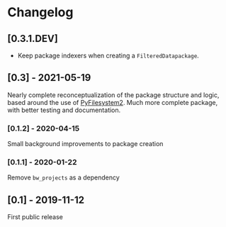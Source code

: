 # Changelog

## [0.3.1.DEV]

* Keep package indexers when creating a `FilteredDatapackage`.

## [0.3] - 2021-05-19

Nearly complete reconceptualization of the package structure and logic, based around the use of [PyFilesystem2](https://docs.pyfilesystem.org/en/latest/). Much more complete package, with better testing and documentation.

### [0.1.2] - 2020-04-15

Small background improvements to package creation

### [0.1.1] - 2020-01-22

Remove `bw_projects` as a dependency

## [0.1] - 2019-11-12

First public release
